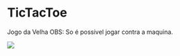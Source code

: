 # TicTacToe
Jogo da Velha
OBS: So é possivel jogar contra a maquina.

![](https://4.bp.blogspot.com/-plGZRrUNnWE/VygH3rYhewI/AAAAAAAABbE/F4aXNLDXJ0UgcVmY45SesxY74l3xNYD6wCLcB/s1600/download.jpg)
